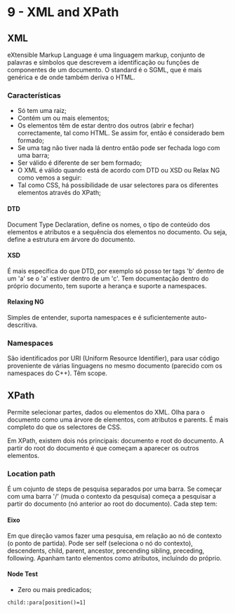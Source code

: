 # 9 - XML and XPath

## XML

eXtensible Markup Language é uma linguagem markup, conjunto de palavras e símbolos que descrevem a identificação ou funções de componentes de um documento. O standard é o SGML, que é mais genérica e de onde também deriva o HTML.

### Características

- Só tem uma raiz;
- Contém um ou mais elementos;
- Os elementos têm de estar dentro dos outros (abrir e fechar) correctamente, tal como HTML. Se assim for, então é considerado bem formado;
- Se uma tag não tiver nada lá dentro então pode ser fechada logo com uma barra;
- Ser válido é diferente de ser bem formado;
- O XML é válido quando está de acordo com DTD ou XSD ou Relax NG como vemos a seguir:
- Tal como CSS, há possibilidade de usar selectores para os diferentes elementos através do XPath;

#### DTD

Document Type Declaration, define os nomes, o típo de conteúdo dos elementos e atributos e a sequência dos elementos no documento. Ou seja, define a estrutura em árvore do documento. 

#### XSD

É mais específica do que DTD, por exemplo só posso ter tags 'b' dentro de um 'a' se o 'a' estiver dentro de um 'c'. Tem documentação dentro do próprio documento, tem suporte a herança e suporte a namespaces. 

#### Relaxing NG

Simples de entender, suporta namespaces e é suficientemente auto-descritiva. 

### Namespaces

São identificados por URI (Uniform Resource Identifier), para usar código proveniente de várias linguagens no mesmo documento (parecido com os namespaces do C++). Têm scope.

## XPath

Permite selecionar partes, dados ou elementos do XML. Olha para o documento como uma árvore de elementos, com atributos e parents. É mais completo do que os selectores de CSS.

Em XPath, existem dois nós principais: documento e root do documento. A partir do root do documento é que começam a aparecer os outros elementos.

### Location path

É um cojunto de steps de pesquisa separados por uma barra. Se começar com uma barra '/' (muda o contexto da pesquisa) começa a pesquisar a partir do documento (nó anterior ao root do documento). Cada step tem:

#### Eixo 

Em que direção vamos fazer uma pesquisa, em relação ao nó de contexto (o ponto de partida). Pode ser self (seleciona o nó do contexto), descendents, child, parent, ancestor, precending sibling, preceding, following. Apanham tanto elementos como atributos, incluíndo do próprio. 

#### Node Test



- Zero ou mais predicados;

```XPath
child::para[position()=1]
```

